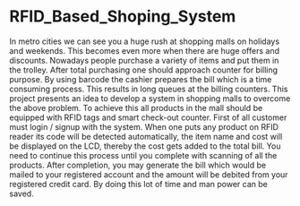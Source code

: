 # RFID_Based_Shoping_System
In metro cities we can see you a huge rush at shopping malls on holidays and weekends. This becomes even more when there are huge offers and discounts. Nowadays people purchase a variety of items and put them in the trolley. After total purchasing one should approach counter for billing purpose. By using barcode the cashier prepares the bill which is a time consuming process. This results in long queues at the billing counters. This project presents an idea to develop a system in shopping malls to overcome the above problem. To achieve this all products in the mall should be equipped with RFID tags and smart check-out counter. First of all customer must login / signup with the system. When one puts any product on RFID reader its code will be detected automatically, the item name and cost will be displayed on the LCD, thereby the cost gets added to the total bill. You need to continue this process until you complete with scanning of all the products. After completion, you may generate the bill which would be mailed to your registered account and the amount will be debited from your registered credit card. By doing this lot of time and man power can be saved.
